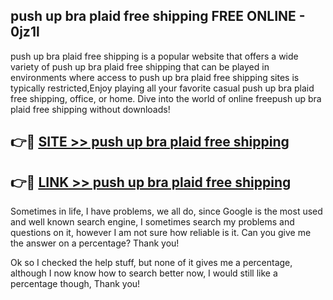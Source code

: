 ## push up bra plaid free shipping FREE ONLINE - 0jz1l

push up bra plaid free shipping is a popular website that offers a wide variety of push up bra plaid free shipping that can be played in environments where access to push up bra plaid free shipping sites is typically restricted,Enjoy playing all your favorite casual push up bra plaid free shipping, office, or home. Dive into the world of online freepush up bra plaid free shipping without downloads!

## 👉🔴 [SITE >> push up bra plaid free shipping](http://news.freeplayer.one?title=push_up_bra_plaid_free_shipping&ref=FRRE)

## 👉🔴 [LINK >> push up bra plaid free shipping](http://news.freeplayer.one?title=push_up_bra_plaid_free_shipping&ref=FREE)

Sometimes in life, I have problems, we all do, since Google is the most used and well known search engine, I sometimes search my problems and questions on it, however I am not sure how reliable is it. Can you give me the answer on a percentage? Thank you!

Ok so I checked the help stuff, but none of it gives me a percentage, although I now know how to search better now, I would still like a percentage though, Thank you!